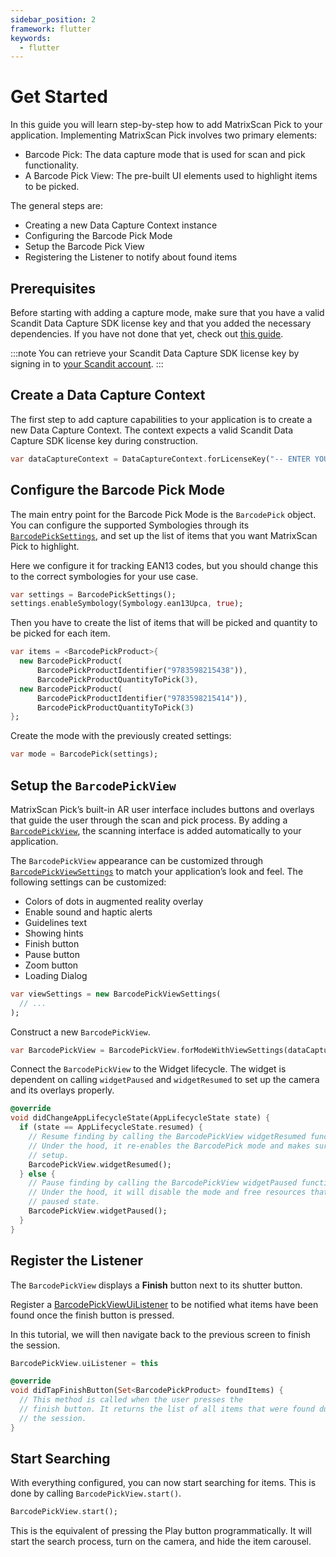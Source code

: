 ```yaml
---
sidebar_position: 2
framework: flutter
keywords:
  - flutter
---
```


# Get Started

In this guide you will learn step-by-step how to add MatrixScan Pick to your application. Implementing MatrixScan Pick involves two primary elements:

- Barcode Pick: The data capture mode that is used for scan and pick functionality.
- A Barcode Pick View: The pre-built UI elements used to highlight items to be picked.

The general steps are:

- Creating a new Data Capture Context instance
- Configuring the Barcode Pick Mode
- Setup the Barcode Pick View
- Registering the Listener to notify about found items

## Prerequisites

Before starting with adding a capture mode, make sure that you have a valid Scandit Data Capture SDK license key and that you added the necessary dependencies. If you have not done that yet, check out [this guide](../add-sdk.md).

:::note
You can retrieve your Scandit Data Capture SDK license key by signing in to [your Scandit account](https://ssl.scandit.com/dashboard/sign-in).
:::

## Create a Data Capture Context

The first step to add capture capabilities to your application is to create a new Data Capture Context. The context expects a valid Scandit Data Capture SDK license key during construction.

```dart
var dataCaptureContext = DataCaptureContext.forLicenseKey("-- ENTER YOUR SCANDIT LICENSE KEY HERE --");
```

## Configure the Barcode Pick Mode

The main entry point for the Barcode Pick Mode is the `BarcodePick` object. You can configure the supported Symbologies through its [`BarcodePickSettings`](https://docs.scandit.com/data-capture-sdk/flutter/barcode-capture/api/barcode-pick-settings.html), and set up the list of items that you want MatrixScan Pick to highlight.

Here we configure it for tracking EAN13 codes, but you should change this to the correct symbologies for your use case.

```dart
var settings = BarcodePickSettings();
settings.enableSymbology(Symbology.ean13Upca, true);
```

Then you have to create the list of items that will be picked and quantity to be picked for each item.

```dart
var items = <BarcodePickProduct>{
  new BarcodePickProduct(
      BarcodePickProductIdentifier("9783598215438")),
      BarcodePickProductQuantityToPick(3),
  new BarcodePickProduct(
      BarcodePickProductIdentifier("9783598215414")),
      BarcodePickProductQuantityToPick(3)
};
```

Create the mode with the previously created settings:

```dart
var mode = BarcodePick(settings);
```

## Setup the `BarcodePickView`

MatrixScan Pick’s built-in AR user interface includes buttons and overlays that guide the user through the scan and pick process. By adding a [`BarcodePickView`](https://docs.scandit.com/data-capture-sdk/flutter/barcode-capture/api/ui/barcode-pick-view.html#class-scandit.datacapture.barcode.pick.ui.BarcodePickView), the scanning interface is added automatically to your application.

The `BarcodePickView` appearance can be customized through [`BarcodePickViewSettings`](https://docs.scandit.com/data-capture-sdk/flutter/barcode-capture/api/ui/barcode-pick-view-settings.html#class-scandit.datacapture.barcode.pick.ui.BarcodePickViewSettings) to match your application’s look and feel. The following settings can be customized:

* Colors of dots in augmented reality overlay
* Enable sound and haptic alerts
* Guidelines text
* Showing hints
* Finish button
* Pause button
* Zoom button
* Loading Dialog

```dart
var viewSettings = new BarcodePickViewSettings(
  // ...
);
```

Construct a new `BarcodePickView`.

```dart
var BarcodePickView = BarcodePickView.forModeWithViewSettings(dataCaptureContext, BarcodePick, viewSettings);
```

Connect the `BarcodePickView` to the Widget lifecycle. The widget is dependent on calling `widgetPaused` and `widgetResumed` to set up the camera and its overlays properly.

```dart
@override
void didChangeAppLifecycleState(AppLifecycleState state) {
  if (state == AppLifecycleState.resumed) {
    // Resume finding by calling the BarcodePickView widgetResumed function.
    // Under the hood, it re-enables the BarcodePick mode and makes sure the view is properly
    // setup.
    BarcodePickView.widgetResumed();
  } else {
    // Pause finding by calling the BarcodePickView widgetPaused function.
    // Under the hood, it will disable the mode and free resources that are not needed in a
    // paused state.
    BarcodePickView.widgetPaused();
  }
}
```

## Register the Listener

The `BarcodePickView` displays a **Finish** button next to its shutter button. 

Register a [BarcodePickViewUiListener](https://docs.scandit.com/data-capture-sdk/flutter/barcode-capture/api/ui/barcode-pick-view.html#interface-scandit.datacapture.barcode.pick.ui.IBarcodePickViewUiListener) to be notified what items have been found once the finish button is pressed.

In this tutorial, we will then navigate back to the previous screen to finish the session.

```dart
BarcodePickView.uiListener = this

@override
void didTapFinishButton(Set<BarcodePickProduct> foundItems) {
  // This method is called when the user presses the
  // finish button. It returns the list of all items that were found during
  // the session.
}
```

## Start Searching

With everything configured, you can now start searching for items. This is done by calling `BarcodePickView.start()`.

```dart
BarcodePickView.start();
```

This is the equivalent of pressing the Play button programmatically. It will start the search process, turn on the camera, and hide the item carousel.
